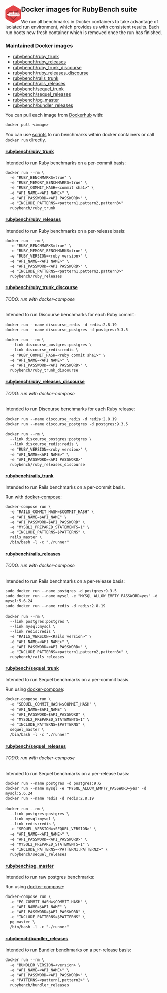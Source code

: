 
## Docker images for RubyBench suite <img align="left" src="ruby-bench-docker-logo.png" width="50">

We run all benchmarks in Docker containers to take advantage of isolated run environment, which provides us with consistent results.
Each run boots new fresh container which is removed once the run has finished.

### Maintained Docker images

- [rubybench/ruby_trunk](#rubybenchruby_trunk)
- [rubybench/ruby_releases](#rubybenchruby_releases)
- [rubybench/ruby_trunk_discourse](#rubybenchruby_trunk_discourse)
- [rubybench/ruby_releases_discourse](#rubybenchruby_releases_discourse)
- [rubybench/rails_trunk](#rubybenchrails_trunk)
- [rubybench/rails_releases](#rubybenchrails_releases)
- [rubybench/sequel_trunk](#rubybenchsequel_trunk)
- [rubybench/sequel_releases](#rubybenchsequel_releases)
- [rubybench/pg_master](#rubybenchpg_master)
- [rubybench/bundler_releases](#rubybenchbundler_releases)

You can pull each image from [Dockerhub](https://hub.docker.com/u/rubybench/) with:
```
docker pull <image>
```

You can use [scripts](scripts) to run benchmarks within docker containers or call `docker run` directly.

#### [rubybench/ruby_trunk](ruby/ruby_trunk/ruby_benchmarks/Dockerfile)

Intended to run Ruby benchmarks on a per-commit basis:

```
docker run --rm \
  -e "RUBY_BENCHMARKS=true" \
  -e "RUBY_MEMORY_BENCHMARKS=true" \
  -e "RUBY_COMMIT_HASH=<commit sha1>" \
  -e "API_NAME=<API NAME>" \
  -e "API_PASSWORD=<API PASSWORD>" \
  -e "INCLUDE_PATTERNS=<pattern1,pattern2,pattern3>"
  rubybench/ruby_trunk
```

#### [rubybench/ruby_releases](ruby/ruby_releases/ruby_benchmarks/Dockerfile)

Intended to run Ruby benchmarks on a per-release basis:

```
docker run --rm \
  -e "RUBY_BENCHMARKS=true" \
  -e "RUBY_MEMORY_BENCHMARKS=true" \
  -e "RUBY_VERSION=<ruby version>" \
  -e "API_NAME=<API NAME>" \
  -e "API_PASSWORD=<API PASSWORD>" \
  -e "INCLUDE_PATTERNS=<pattern1,pattern2,pattern3>"
  rubybench/ruby_releases
```

#### [rubybench/ruby_trunk_discourse](ruby/ruby_trunk/discourse_benchmarks/Dockerfile)
###### TODO: run with docker-compose

Intended to run Discourse benchmarks for each Ruby commit:

```
docker run --name discourse_redis -d redis:2.8.19
docker run --name discourse_postgres -d postgres:9.3.5

docker run --rm \
  --link discourse_postgres:postgres \
  --link discourse_redis:redis \
  -e "RUBY_COMMIT_HASH=<ruby commit sha1>" \
  -e "API_NAME=<API NAME>" \
  -e "API_PASSWORD=<API PASSWORD>" \
  rubybench/ruby_trunk_discourse
```

#### [rubybench/ruby_releases_discourse](ruby/ruby_releases/discourse_benchmarks/Dockerfile)
###### TODO: run with docker-compose

Intended to run Discourse benchmarks for each Ruby release:

```
docker run --name discourse_redis -d redis:2.8.19
docker run --name discourse_postgres -d postgres:9.3.5

docker run --rm \
  --link discourse_postgres:postgres \
  --link discourse_redis:redis \
  -e "RUBY_VERSION=<ruby version>" \
  -e "API_NAME=<API NAME>" \
  -e "API_PASSWORD=<API PASSWORD>"
  rubybench/ruby_releases_discourse
```

#### [rubybench/rails_trunk](rails/master/Dockerfile)

Intended to run Rails benchmarks on a per-commit basis.

Run with [docker-compose](rails/master/docker-compose.yml):
```
docker-compose run \
  -e "RAILS_COMMIT_HASH=$COMMIT_HASH" \
  -e "API_NAME=$API_NAME" \
  -e "API_PASSWORD=$API_PASSWORD" \
  -e "MYSQL2_PREPARED_STATEMENTS=1" \
  -e "INCLUDE_PATTERNS=$PATTERNS" \
  rails_master \
  /bin/bash -l -c "./runner"
```

#### [rubybench/rails_releases](rails/release/Dockerfile)
###### TODO: run with docker-compose

Intended to run Rails benchmarks on a per-release basis:

```
sudo docker run --name postgres -d postgres:9.3.5
sudo docker run --name mysql -e "MYSQL_ALLOW_EMPTY_PASSWORD=yes" -d mysql:5.6.24
sudo docker run --name redis -d redis:2.8.19

docker run --rm \
  --link postgres:postgres \
  --link mysql:mysql \
  --link redis:redis \
  -e "RAILS_VERSION=<Rails version>" \
  -e "API_NAME=<API NAME>" \
  -e "API_PASSWORD=<API PASSWORD>" \
  -e "INCLUDE_PATTERNS=<pattern1,pattern2,pattern3>" \
  rubybench/rails_releases
```

#### [rubybench/sequel_trunk](sequel/master/Dockerfile)

Intended to run Sequel benchmarks on a per-commit basis.

Run using [docker-compose](sequel/master/docker-compose.yml):
```
docker-compose run \
  -e "SEQUEL_COMMIT_HASH=$COMMIT_HASH" \
  -e "API_NAME=$API_NAME" \
  -e "API_PASSWORD=$API_PASSWORD" \
  -e "MYSQL2_PREPARED_STATEMENTS=1" \
  -e "INCLUDE_PATTERNS=$PATTERNS" \
  sequel_master \
  /bin/bash -l -c "./runner"
```

#### [rubybench/sequel_releases](sequel_release/Dockerfile)
###### TODO: run with docker-compose

Intended to run Sequel benchmarks on a per-release basis:
```
docker run --name postgres -d postgres:9.6
docker run --name mysql -e "MYSQL_ALLOW_EMPTY_PASSWORD=yes" -d mysql:5.6.24
docker run --name redis -d redis:2.8.19

docker run --rm \
  --link postgres:postgres \
  --link mysql:mysql \
  --link redis:redis \
  -e "SEQUEL_VERSION=<SEQUEL_VERSION>" \
  -e "API_NAME=<API_NAME>" \
  -e "API_PASSWORD=<API_PASSWORD>" \
  -e "MYSQL2_PREPARED_STATEMENTS=1" \
  -e "INCLUDE_PATTERNS=<PATTERN1,PATTERN2>" \
  rubybench/sequel_releases
```

#### [rubybench/pg_master](pg/Dockerfile)

Intended to run raw postgres benchmarks:

Run using [docker-compose](pg/docker-compose.yml):

```
docker-compose run \
  -e "PG_COMMIT_HASH=$COMMIT_HASH" \
  -e "API_NAME=$API_NAME" \
  -e "API_PASSWORD=$API_PASSWORD" \
  -e "INCLUDE_PATTERNS=$PATTERNS" \
  pg_master \
  /bin/bash -l -c "./runner"
```

#### [rubybench/bundler_releases](bundler/bundler_releases/Dockerfile)

Intended to run Bundler benchmarks on a per-release basis:
```
docker run --rm \
  -e "BUNDLER_VERSION=<version> \
  -e "API_NAME=<API_NAME>" \
  -e "API_PASSWORD=<API_PASSWORD>" \
  -e "PATTERNS=<pattern1,pattern2>" \
  rubybench/bundler_releases
```
